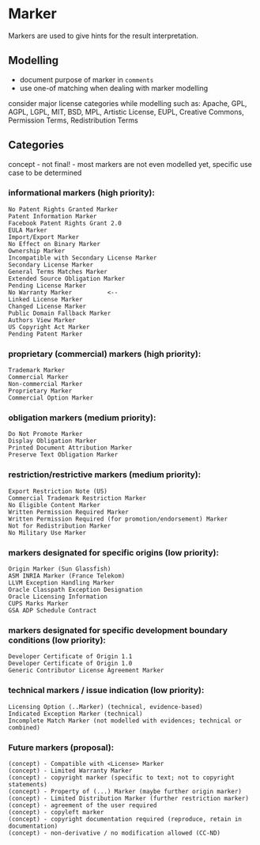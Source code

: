 # Marker

Markers are used to give hints for the result interpretation.

## Modelling

- document purpose of marker in `comments`
- use one-of matching when dealing with marker modelling

consider major license categories while modelling such as:
Apache, GPL, AGPL, LGPL, MIT, BSD, MPL, Artistic License, EUPL, Creative Commons, Permission Terms, Redistribution Terms
## Categories

concept - not final! - most markers are not even modelled yet, specific use case to be determined


### informational markers (high priority):

    No Patent Rights Granted Marker
    Patent Information Marker
    Facebook Patent Rights Grant 2.0
    EULA Marker
    Import/Export Marker
    No Effect on Binary Marker
    Ownership Marker
    Incompatible with Secondary License Marker
    Secondary License Marker
    General Terms Matches Marker
    Extended Source Obligation Marker
    Pending License Marker 
    No Warranty Marker          <--
    Linked License Marker
    Changed License Marker
    Public Domain Fallback Marker
    Authors View Marker
    US Copyright Act Marker
    Pending Patent Marker

### proprietary (commercial) markers (high priority):

    Trademark Marker
    Commercial Marker
    Non-commercial Marker
    Proprietary Marker
    Commercial Option Marker

### obligation markers (medium priority):

    Do Not Promote Marker
    Display Obligation Marker
    Printed Document Attribution Marker
    Preserve Text Obligation Marker

### restriction/restrictive markers (medium priority):

    Export Restriction Note (US)
    Commercial Trademark Restriction Marker
    No Eligible Content Marker
    Written Permission Required Marker
    Written Permission Required (for promotion/endorsement) Marker
    Not for Redistribution Marker
    No Military Use Marker

### markers designated for specific origins (low priority):

    Origin Marker (Sun Glassfish)
    ASM INRIA Marker (France Telekom)
    LLVM Exception Handling Marker
    Oracle Classpath Exception Designation
    Oracle Licensing Information
    CUPS Marks Marker 
    GSA ADP Schedule Contract

### markers designated for specific development boundary conditions (low priority):

    Developer Certificate of Origin 1.1
    Developer Certificate of Origin 1.0
    Generic Contributor License Agreement Marker

### technical markers / issue indication (low priority):

    Licensing Option (..Marker) (technical, evidence-based)
    Indicated Exception Marker (technical)
    Incomplete Match Marker (not modelled with evidences; technical or combined)

### Future markers (proposal):
    (concept) - Compatible with <License> Marker 
    (concept) - Limited Warranty Marker
    (concept) - copyright marker (specific to text; not to copyright statements)
    (concept) - Property of (...) Marker (maybe further origin marker)
    (concept) - Limited Distribution Marker (further restriction marker)
    (concept) - agreement of the user required
    (concept) - copyleft marker
    (concept) - copyright documentation required (reproduce, retain in documentation)
    (concept) - non-derivative / no modification allowed (CC-ND)